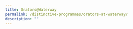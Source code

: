 ```yaml
---
title: Orators@Waterway
permalink: /distinctive-programmes/orators-at-waterway/
description: ""
---
```

